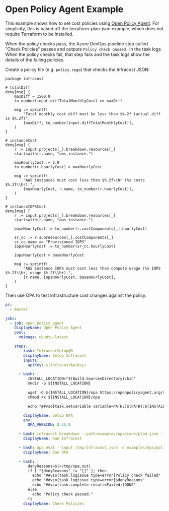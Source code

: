 # Open Policy Agent Example

This example shows how to set cost policies using [Open Policy Agent](https://www.openpolicyagent.org/).  For simplicity, this is based off the terraform-plan-json example, which does not require Terraform to be installed.

When the policy checks pass, the Azure DevOps pipeline step called "Check Policies" passes and outputs `Policy check passed.` in the task logs. When the policy checks fail, that step fails and the task logs show the details of the failing policies.

Create a policy file (e.g. `policy.rego`) that checks the Infracost JSON:
```rego
package infracost

# totalDiff
deny[msg] {
	maxDiff = 1500.0
	to_number(input.diffTotalMonthlyCost) >= maxDiff

	msg := sprintf(
		"Total monthly cost diff must be less than $%.2f (actual diff is $%.2f)",
		[maxDiff, to_number(input.diffTotalMonthlyCost)],
	)
}

# instanceCost
deny[msg] {
	r := input.projects[_].breakdown.resources[_]
	startswith(r.name, "aws_instance.")

	maxHourlyCost := 2.0
	to_number(r.hourlyCost) > maxHourlyCost

	msg := sprintf(
		"AWS instances must cost less than $%.2f\\hr (%s costs $%.2f\\hr).",
		[maxHourlyCost, r.name, to_number(r.hourlyCost)],
	)
}

# instanceIOPSCost
deny[msg] {
	r := input.projects[_].breakdown.resources[_]
	startswith(r.name, "aws_instance.")

	baseHourlyCost := to_number(r.costComponents[_].hourlyCost)

	sr_cc := r.subresources[_].costComponents[_]
	sr_cc.name == "Provisioned IOPS"
	iopsHourlyCost := to_number(sr_cc.hourlyCost)

	iopsHourlyCost > baseHourlyCost

	msg := sprintf(
		"AWS instance IOPS must cost less than compute usage (%s IOPS $%.2f\\hr, usage $%.2f\\hr).",
		[r.name, iopsHourlyCost, baseHourlyCost],
	)
}
```

Then use OPA to test infrastructure cost changes against the policy.

[//]: <> (BEGIN EXAMPLE)
```yml
pr:
  - master

jobs:
  - job: open_policy_agent
    displayName: Open Policy Agent
    pool:
      vmImage: ubuntu-latest

    steps:
      - task: InfracostSetup@0
        displayName: Setup Infracost
        inputs:
          apiKey: $(infracostApiKey)

      - bash: |
          INSTALL_LOCATION="$(Build.SourcesDirectory)/bin"
          mkdir -p ${INSTALL_LOCATION}

          wget -O ${INSTALL_LOCATION}/opa https://openpolicyagent.org/downloads/v${OPA_VERSION}/opa_linux_amd64_static
          chmod +x ${INSTALL_LOCATION}/opa

          echo "##vso[task.setvariable variable=PATH;]$(PATH):${INSTALL_LOCATION}"

        displayName: Setup OPA
        env:
          OPA_VERSION: 0.35.0

      - bash: infracost breakdown --path=examples/opa/code/plan.json --format=json --out-file=/tmp/infracost.json
        displayName: Run Infracost

      - bash: opa eval --input /tmp/infracost.json -d examples/opa/policy/policy.rego --format pretty "data.infracost.deny" | tee /tmp/opa.out
        displayName: Run OPA

      - bash: |
          denyReasons=$(</tmp/opa.out)
          if [ "$denyReasons" != "[]" ]; then
            echo "##vso[task.logissue type=error]Policy check failed"
            echo "##vso[task.logissue type=error]$denyReasons"
            echo "##vso[task.complete result=Failed;]DONE"
          else
            echo "Policy check passed."
          fi
        displayName: Check Policies
```
[//]: <> (END EXAMPLE)
